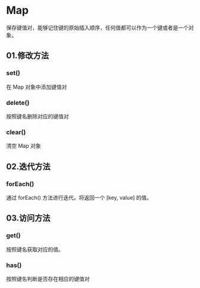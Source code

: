 # Map

保存键值对，能够记住键的原始插入顺序，任何值都可以作为一个键或者是一个对象。

## 01.修改方法

### set()

在 Map 对象中添加键值对

### delete()

按照键名删除对应的键值对

### clear()

清空 Map 对象

## 02.迭代方法

### forEach()

通过 forEach() 方法进行迭代。将返回一个 [key, value] 的值。

## 03.访问方法

### get()

按照键名获取对应的值。

### has()

按照键名判断是否存在相应的键值对

